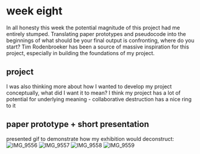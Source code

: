 # week eight 

In all honesty this week the potential magnitude of this project had me entirely stumped. Translating paper prototypes and pseudocode into the beginnings of what should be your final output is confronting, where do you start? Tim Rodenbroeker has been a source of massive inspiration for this project, especially in building the foundations of my project. 

## project 
I was also thinking more about how I wanted to develop my project conceptually, what did I want it to mean? I think my project has a lot of potential for underlying meaning - collaborative destruction has a nice ring to it 

## paper prototype + short presentation 
presented gif to demonstrate how my exhibition would deconstruct: 
![IMG_9556](https://user-images.githubusercontent.com/68723190/96977888-6d092f80-1569-11eb-80f0-817572d6196c.JPG)
![IMG_9557](https://user-images.githubusercontent.com/68723190/96977970-8f9b4880-1569-11eb-8ba8-1133f408c380.JPG)
![IMG_9558](https://user-images.githubusercontent.com/68723190/96978030-a3df4580-1569-11eb-961a-f1e30d5ca731.JPG)
![IMG_9559](https://user-images.githubusercontent.com/68723190/96978059-ad68ad80-1569-11eb-954c-a849e89aea2c.JPG)
